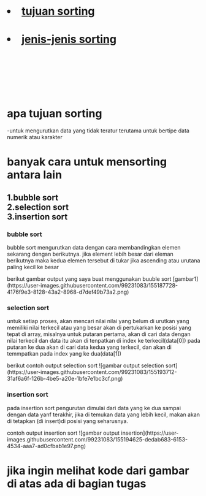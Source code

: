 <h1><li><a href="#tujuan">tujuan sorting</a></li></h1>
<h1><li><a href="#sorting">jenis-jenis sorting</a></li></h1>
</br></br></br></br></br></br>
<h1 id="tujuan">apa tujuan sorting</h1>
<p>-untuk mengurutkan data yang tidak teratur terutama untuk bertipe data numerik atau karakter</p>
<h1>banyak cara untuk mensorting antara lain</h1>
<h2 id="sorting">1.bubble sort </br>2.selection sort </br>3.insertion sort</h2>
<h3>bubble sort</h3>
<p>bubble sort mengurutkan data dengan cara membandingkan elemen sekarang dengan berikutnya. jika element lebih besar dari eleman berikutnya maka kedua elemen tersebut di tukar jika ascending atau urutana paling kecil ke besar</p>
<p>berikut gambar output yang saya buat menggunakan buuble sort [gambar1](https://user-images.githubusercontent.com/99231083/155187728-4176f9e3-8128-43a2-8968-d7def49b73a2.png)
<h3>selection sort</h3>
<p>untuk setiap proses, akan mencari nilai nilai yang belum di urutkan yang memiliki nilai terkecil atau yang besar akan di pertukarkan ke posisi yang tepat di array, misalnya untuk putaran pertama, akan di cari data dengan nilai terkecil dan data itu akan di tenpatkan di index ke terkecil(data[0]) pada putaran ke dua akan di cari data kedua yang terkecil, dan akan di temmpatkan pada index yang ke dua(data[1])</p>
<p>berikut contoh output selection sort ![gambar output selection sort](https://user-images.githubusercontent.com/99231083/155193712-31af6a6f-126b-4be5-a20e-1bfe7e1bc3cf.png)
</p>
<h3>insertion sort</h3>
<p>pada insertion sort pengurutan dimulai dari data yang ke dua sampai dengan data yanf terakhir, jika di temukan data yang lebih kecil, makan akan di tetapkan (di insert)di posisi yang seharusnya. </p>
<p>contoh output insertion sort ![gambar output insertion](https://user-images.githubusercontent.com/99231083/155194625-dedab683-6153-4534-aaa7-ad0cfbab1e97.png)
</p>

<h1>jika ingin melihat kode dari gambar di atas ada di bagian tugas</h1>





